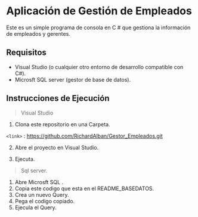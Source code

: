 # Aplicación de Gestión de Empleados

Este es un simple programa de consola en C # que gestiona la información de empleados y gerentes.

## Requisitos

- Visual Studio (o cualquier otro entorno de desarrollo compatible con C#).
- Microsft SQL server (gestor de base de datos).

## Instrucciones de Ejecución
>Visual Studio

1. Clona este repositorio en una Carpeta.
   
`<link>` : https://github.com/RichardAlban/Gestor_Empleados.git

2. Abre el proyecto en Visual Studio.
   
3. Ejecuta.

>Sql server.

1. Abre Microsft SQL .
2. Copia este codigo que esta en el README_BASEDATOS.
3. Crea un nuevo Query.
4. Pega el codigo copiado.
5. Ejecula el Query.
